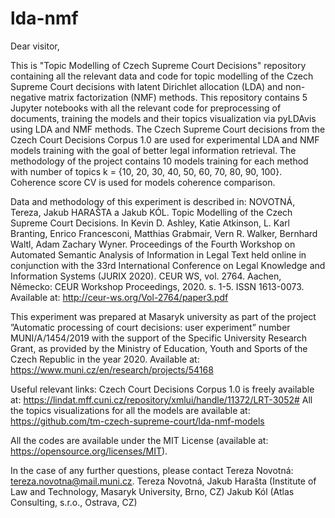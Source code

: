 # lda-nmf
Dear visitor,

This is "Topic Modelling of Czech Supreme Court Decisions" repository containing all the relevant data and code for topic modelling of the Czech Supreme Court decisions with latent Dirichlet allocation (LDA) and non-negative matrix factorization (NMF) methods.
This repository contains 5 Jupyter notebooks with all the relevant code for preprocessing of documents, training the models and their topics visualization via pyLDAvis using LDA and NMF methods. 
The Czech Supreme Court decisions from the Czech Court Decisions Corpus 1.0 are used for experimental LDA and NMF models training with the goal of better legal information retrieval. The methodology of the project contains 10 models training for each method with number of topics k = {10, 20, 30, 40, 50, 60, 70, 80, 90, 100}. Coherence score CV is used for models coherence comparison.

Data and methodology of this experiment is described in: NOVOTNÁ, Tereza, Jakub HARAŠTA a Jakub KÓL. Topic Modelling of the Czech Supreme Court Decisions. In Kevin D. Ashley, Katie Atkinson, L. Karl Branting, Enrico Francesconi, Matthias Grabmair, Vern R. Walker, Bernhard Waltl, Adam Zachary Wyner. Proceedings of the Fourth Workshop on Automated Semantic Analysis of Information in Legal Text held online in conjunction with the 33rd International Conference on Legal Knowledge and Information Systems (JURIX 2020). CEUR WS, vol. 2764. Aachen, Německo: CEUR Workshop Proceedings, 2020. s. 1-5. ISSN 1613-0073. Available at: http://ceur-ws.org/Vol-2764/paper3.pdf

This experiment was prepared at Masaryk university as part of the project ”Automatic processing of court decisions: user experiment” number MUNI/A/1454/2019 with the support of the Specific University Research Grant, as provided by the Ministry of Education, Youth and Sports of the Czech Republic in the year 2020. Available at: https://www.muni.cz/en/research/projects/54168

Useful relevant links:
Czech Court Decisions Corpus 1.0 is freely available at: https://lindat.mff.cuni.cz/repository/xmlui/handle/11372/LRT-3052#
All the topics visualizations for all the models are available at: https://github.com/tm-czech-supreme-court/lda-nmf-models

All the codes are available under the MIT License (available at: https://opensource.org/licenses/MIT).

In the case of any further questions, please contact Tereza Novotná: tereza.novotna@mail.muni.cz.
Tereza Novotná, Jakub Harašta (Institute of Law and Technology, Masaryk University, Brno, CZ)
Jakub Kól (Atlas Consulting, s.r.o., Ostrava, CZ)
